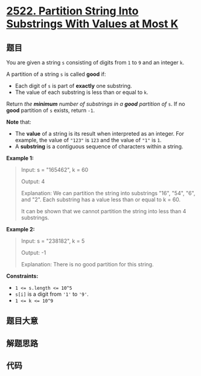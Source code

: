 # [2522. Partition String Into Substrings With Values at Most K](https://leetcode.com/problems/partition-string-into-substrings-with-values-at-most-k/)

## 题目

You are given a string `s` consisting of digits from `1` to `9` and an integer
`k`.

A partition of a string `s` is called **good** if:

- Each digit of `s` is part of **exactly** one substring.
- The value of each substring is less than or equal to `k`.

Return _the **minimum** number of substrings in a **good** partition of_ `s`.
If no **good** partition of `s` exists, return `-1`.

**Note** that:

- The **value** of a string is its result when interpreted as an integer. For example, the value of `"123"` is `123` and the value of `"1"` is `1`.
- A **substring** is a contiguous sequence of characters within a string.

**Example 1:**

> Input: s = "165462", k = 60
>
> Output: 4
>
> Explanation: We can partition the string into substrings "16", "54", "6", and "2". Each substring has a value less than or equal to k = 60.
>
> It can be shown that we cannot partition the string into less than 4 substrings.

**Example 2:**

> Input: s = "238182", k = 5
>
> Output: -1
>
> Explanation: There is no good partition for this string.

**Constraints:**

- `1 <= s.length <= 10^5`
- `s[i]` is a digit from `'1'` to `'9'`.
- `1 <= k <= 10^9`

## 题目大意

## 解题思路

## 代码

```javascript

```
